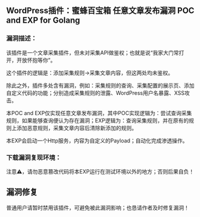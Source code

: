 ## WordPress插件：蜜蜂百宝箱 任意文章发布漏洞 POC and EXP for Golang

### 漏洞描述：

该插件是一个文章采集插件，但未对采集API做鉴权；也就是说“我家大门常打开，开放怀抱等你”。

这个插件的逻辑是：添加采集规则->采集文章内容，但这两处均未鉴权。

除此之外，插件多处含有漏洞，例如：采集规则的查询、采集配置的展示页、添加自定义代码的功能；分别造成采集规则的泄露、WordPress用户名暴露、XSS攻击。

本POC and EXP仅实现任意文章发布漏洞，其中POC实现逻辑为：尝试查询采集规则，如果能够查询便认为存在漏洞；EXP逻辑为：查询采集规则，并在原有的规则上添加恶意规则，采集文章内容后清除新添加的规则。

本EXP会启动一个Http服务，内容为自定义的Payload；自动化完成渗透操作。

### 下载漏洞复现环境：

注意⚠️，请勿恶意篡改代码将本EXP运行在测试环境以外的地方；否则后果自负！

## 漏洞修复

普通用户请暂时禁用该插件，可避免被此漏洞影响；也恳请作者及时修复漏洞！